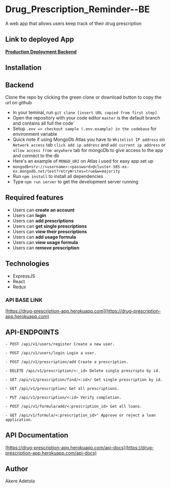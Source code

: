 # Drug_Prescription_Reminder--BE
A web app that allows users keep track of their drug prescription

## Link to deployed App

**[Production Deployment Backend](https://drug-prescription-app.herokuapp.com/)**



## Installation

## Backend

 Clone the repo by clicking the green clone or download button to copy the url on github
- In your teminal, run `git clone [insert URL copied from first step]`
- Open the repository with your code editor
  `master` is the default branch and contains all full the code`
- Setup `.env => checkout sample (.env.example) in the codebase` for environment variable
- Quick note if using MongoDb Atlas you have to `Whitelist IP address` on `Network access` tab `click add ip address` and `add current ip address` or `allow access from anywhere` tab for mongoDb to give access to the app and connect to the db
- Here's an example of `MONGO_URI` on Atlas i used for easy app set up
- `mongodb+srv://<username>:<password>@cluster-585-ex-ex.mongodb.net/test?retryWrites=true&w=majority`
- Run `npm install` to install all dependencies
- Type `npm run server` to get the development server running


## Required features

- Users can **create an account**
- Users can **login**
- Users can **add prescriptions**
- Users can **get single prescriptions**
- Users can **view their prescriptions**
- Users can **add usage formula**
- Users can **view usage formula**
- Users can **remove prescription**

## Technologies

- ExpressJS
- React
- Redux


### API BASE LINK

[https://drug-prescription-app.herokuapp.com](https://drug-prescription-app.herokuapp.com)


## API-ENDPOINTS

`- POST /api/v1/users/register Create a new user.`

`- POST /api/v1/users/login Login a user.`

`- POST /api/v1/prescription/add Create a prescription.`

`- DELETE /api/v1/prescription/<:_id> Delete single prescripto by id.`

`- GET /api/v1/prescription/find/<:id>/ Get single prescription by id.`

`- GET /api/v1/prescription/ Get all prescriptions.`

`- PUT /api/v1/prescription/<:id> Verify completion.`

`- POST /api/v1/formula/add/<:prescription_id> Get all loans.`

`- GET /api/v1/formula/<:prescription_id>" Approve or reject a loan application.`



## API Documentation

[https://drug-prescription-app.herokuapp.com/api-docs](https://drug-prescription-app.herokuapp.com/api-docs)

## Author

Akere Adetola
